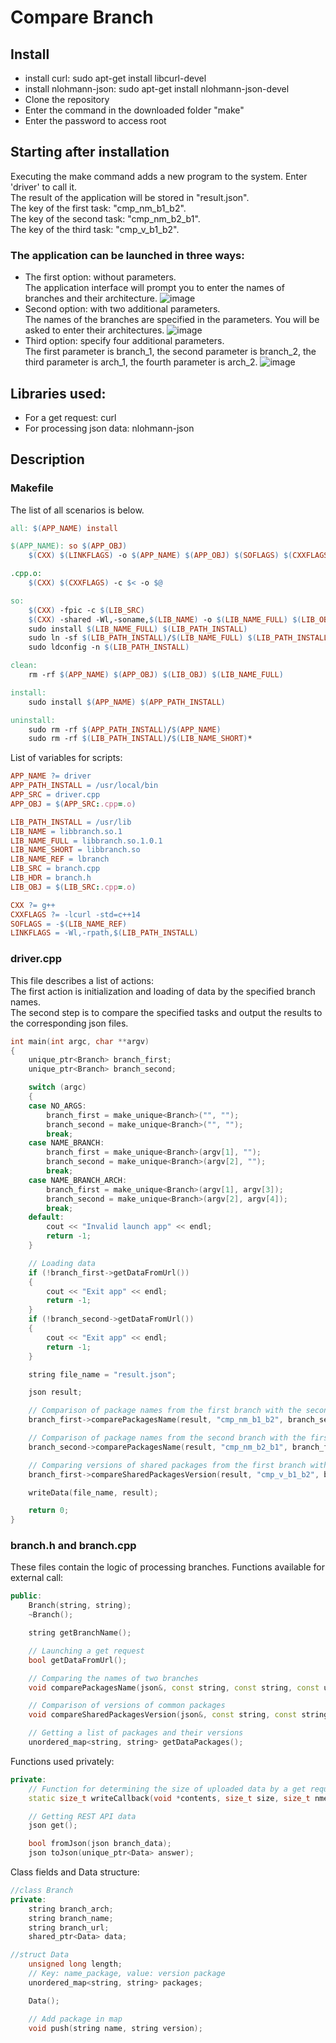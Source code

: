 # Compare Branch
## Install
* install curl: sudo apt-get install libcurl-devel
* install nlohmann-json: sudo apt-get install nlohmann-json-devel
* Clone the repository
* Enter the command in the downloaded folder "make"
* Enter the password to access root
## Starting after installation
Executing the make command adds a new program to the system.  Enter 'driver' to call it.<br>
The result of the application will be stored in "result.json".<br>
The key of the first task: "cmp_nm_b1_b2".<br>
The key of the second task: "cmp_nm_b2_b1".<br>
The key of the third task: "cmp_v_b1_b2".<br>
### The application can be launched in three ways:
* The first option: without parameters.<br>
The application interface will prompt you to enter the names of branches and their architecture.
![image](https://github.com/NicolayPilipchukN/Branch/assets/122270528/af6de946-76fb-484a-a9b6-e18c254b62a2)
* Second option: with two additional parameters.<br>
The names of the branches are specified in the parameters. You will be asked to enter their architectures.
![image](https://github.com/NicolayPilipchukN/Branch/assets/122270528/8a4c2262-afcd-4c12-b8cd-03e5deff3281)
* Third option: specify four additional parameters.<br>
The first parameter is branch_1, the second parameter is branch_2, the third parameter is arch_1, the fourth parameter is arch_2.
![image](https://github.com/NicolayPilipchukN/Branch/assets/122270528/817708b6-4ccf-460e-accf-ef59c026826a)
## Libraries used:
* For a get request: curl
* For processing json data: nlohmann-json
## Description
### Makefile
The list of all scenarios is below.
```Makefile
all: $(APP_NAME) install

$(APP_NAME): so $(APP_OBJ)
	$(CXX) $(LINKFLAGS) -o $(APP_NAME) $(APP_OBJ) $(SOFLAGS) $(CXXFLAGS)

.cpp.o:
	$(CXX) $(CXXFLAGS) -c $< -o $@

so:
	$(CXX) -fpic -c $(LIB_SRC)
	$(CXX) -shared -Wl,-soname,$(LIB_NAME) -o $(LIB_NAME_FULL) $(LIB_OBJ)
	sudo install $(LIB_NAME_FULL) $(LIB_PATH_INSTALL)
	sudo ln -sf $(LIB_PATH_INSTALL)/$(LIB_NAME_FULL) $(LIB_PATH_INSTALL)/$(LIB_NAME_SHORT)
	sudo ldconfig -n $(LIB_PATH_INSTALL)

clean:
	rm -rf $(APP_NAME) $(APP_OBJ) $(LIB_OBJ) $(LIB_NAME_FULL)

install:
	sudo install $(APP_NAME) $(APP_PATH_INSTALL)

uninstall:
	sudo rm -rf $(APP_PATH_INSTALL)/$(APP_NAME)
	sudo rm -rf $(LIB_PATH_INSTALL)/$(LIB_NAME_SHORT)*
```
List of variables for scripts:
```Makefile
APP_NAME ?= driver
APP_PATH_INSTALL = /usr/local/bin
APP_SRC = driver.cpp
APP_OBJ = $(APP_SRC:.cpp=.o)

LIB_PATH_INSTALL = /usr/lib
LIB_NAME = libbranch.so.1
LIB_NAME_FULL = libbranch.so.1.0.1
LIB_NAME_SHORT = libbranch.so
LIB_NAME_REF = lbranch
LIB_SRC = branch.cpp
LIB_HDR = branch.h
LIB_OBJ = $(LIB_SRC:.cpp=.o)

CXX ?= g++
CXXFLAGS ?= -lcurl -std=c++14
SOFLAGS = -$(LIB_NAME_REF)
LINKFLAGS = -Wl,-rpath,$(LIB_PATH_INSTALL)
```
### driver.cpp
This file describes a list of actions:<br>
The first action is initialization and loading of data by the specified branch names.<br>
The second step is to compare the specified tasks and output the results to the corresponding json files.<br>
```C++
int main(int argc, char **argv)
{
    unique_ptr<Branch> branch_first;
    unique_ptr<Branch> branch_second;

    switch (argc)
    {
    case NO_ARGS:
        branch_first = make_unique<Branch>("", "");
        branch_second = make_unique<Branch>("", "");
        break;
    case NAME_BRANCH:
        branch_first = make_unique<Branch>(argv[1], "");
        branch_second = make_unique<Branch>(argv[2], "");
        break;
    case NAME_BRANCH_ARCH:
        branch_first = make_unique<Branch>(argv[1], argv[3]);
        branch_second = make_unique<Branch>(argv[2], argv[4]);
        break;
    default:
        cout << "Invalid launch app" << endl;
        return -1;
    }

    // Loading data
    if (!branch_first->getDataFromUrl())
    {
        cout << "Exit app" << endl;
        return -1;
    }
    if (!branch_second->getDataFromUrl())
    {
        cout << "Exit app" << endl;
        return -1;
    }

    string file_name = "result.json";

    json result;

    // Comparison of package names from the first branch with the second
    branch_first->comparePackagesName(result, "cmp_nm_b1_b2", branch_second->getBranchName(), branch_second->getDataPackages());

    // Comparison of package names from the second branch with the first
    branch_second->comparePackagesName(result, "cmp_nm_b2_b1", branch_first->getBranchName(), branch_first->getDataPackages());

    // Comparing versions of shared packages from the first branch with the second
    branch_first->compareSharedPackagesVersion(result, "cmp_v_b1_b2", branch_second->getBranchName(), branch_second->getDataPackages());

    writeData(file_name, result);

    return 0;
}
```
### branch.h and branch.cpp
These files contain the logic of processing branches.
Functions available for external call:
```C++
public:
    Branch(string, string);
    ~Branch();

    string getBranchName();

    // Launching a get request
    bool getDataFromUrl();

    // Comparing the names of two branches
    void comparePackagesName(json&, const string, const string, const unordered_map<string, string> &);

    // Comparison of versions of common packages
    void compareSharedPackagesVersion(json&, const string, const string, const unordered_map<string, string> &);

    // Getting a list of packages and their versions
    unordered_map<string, string> getDataPackages();
```
Functions used privately:
```C++
private:
    // Function for determining the size of uploaded data by a get request
    static size_t writeCallback(void *contents, size_t size, size_t nmemb, void *userp);

    // Getting REST API data
    json get();

    bool fromJson(json branch_data);
    json toJson(unique_ptr<Data> answer);
```
Class fields and Data structure:
```C++
//class Branch
private:
    string branch_arch;
    string branch_name;
    string branch_url;
    shared_ptr<Data> data;

//struct Data
    unsigned long length;
    // Key: name_package, value: version package
    unordered_map<string, string> packages;

    Data();

    // Add package in map
    void push(string name, string version);
```
